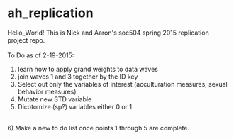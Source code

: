 # ah_replication
Hello_World!
This is Nick and Aaron's soc504 spring 2015 replication project repo. 
<br>
<br>
To Do as of 2-19-2015: <br>
1) learn how to apply grand weights to data waves <br>
2) join waves 1 and 3 together by the ID key <br>
3) Select out only the variables of interest (acculturation measures, sexual behavior measures) <br>
4) Mutate new STD variable <br>
5) Dicotomize (sp?) variables either 0 or 1 <br>
<br>
6) Make a new to do list once points 1 through 5 are complete.

